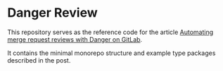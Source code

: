 # Danger Review

This repository serves as the reference code for the article [Automating merge request reviews with Danger on GitLab](https://dev.to/yoriiis/automating-merge-request-reviews-with-danger-on-gitlab-39k1).

It contains the minimal monorepo structure and example type packages described in the post.
